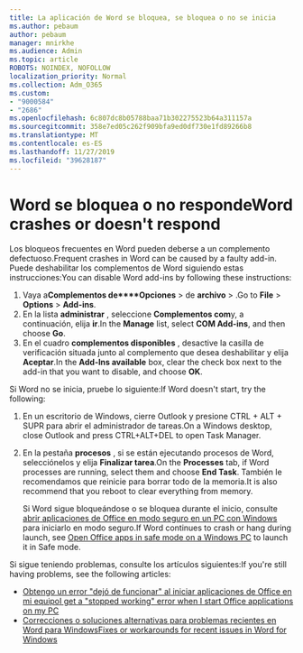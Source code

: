 ```yaml
---
title: La aplicación de Word se bloquea, se bloquea o no se inicia
ms.author: pebaum
author: pebaum
manager: mnirkhe
ms.audience: Admin
ms.topic: article
ROBOTS: NOINDEX, NOFOLLOW
localization_priority: Normal
ms.collection: Adm_O365
ms.custom:
- "9000584"
- "2686"
ms.openlocfilehash: 6c807dc8b05788baa71b302275523b64a311157a
ms.sourcegitcommit: 358e7ed05c262f909bfa9ed0df730e1fd89266b8
ms.translationtype: MT
ms.contentlocale: es-ES
ms.lasthandoff: 11/27/2019
ms.locfileid: "39628187"
---
```

# <a name="word-crashes-or-doesnt-respond"></a><span data-ttu-id="bf8d5-102">Word se bloquea o no responde</span><span class="sxs-lookup"><span data-stu-id="bf8d5-102">Word crashes or doesn't respond</span></span>

<span data-ttu-id="bf8d5-103">Los bloqueos frecuentes en Word pueden deberse a un complemento defectuoso.</span><span class="sxs-lookup"><span data-stu-id="bf8d5-103">Frequent crashes in Word can be caused by a faulty add-in.</span></span> <span data-ttu-id="bf8d5-104">Puede deshabilitar los complementos de Word siguiendo estas instrucciones:</span><span class="sxs-lookup"><span data-stu-id="bf8d5-104">You can disable Word add-ins by following these instructions:</span></span>

1. <span data-ttu-id="bf8d5-105">Vaya a**Complementos de\*\*\*\*Opciones** > de **archivo** > .</span><span class="sxs-lookup"><span data-stu-id="bf8d5-105">Go to **File** > **Options** > **Add-ins**.</span></span>
2. <span data-ttu-id="bf8d5-106">En la lista **administrar** , seleccione **Complementos com**y, a continuación, elija **ir**.</span><span class="sxs-lookup"><span data-stu-id="bf8d5-106">In the **Manage** list, select **COM Add-ins**, and then choose **Go**.</span></span>
3. <span data-ttu-id="bf8d5-107">En el cuadro **complementos disponibles** , desactive la casilla de verificación situada junto al complemento que desea deshabilitar y elija **Aceptar**.</span><span class="sxs-lookup"><span data-stu-id="bf8d5-107">In the **Add-Ins available** box, clear the check box next to the add-in that you want to disable, and choose **OK**.</span></span>

<span data-ttu-id="bf8d5-108">Si Word no se inicia, pruebe lo siguiente:</span><span class="sxs-lookup"><span data-stu-id="bf8d5-108">If Word doesn't start, try the following:</span></span>

1.   <span data-ttu-id="bf8d5-109">En un escritorio de Windows, cierre Outlook y presione CTRL + ALT + SUPR para abrir el administrador de tareas.</span><span class="sxs-lookup"><span data-stu-id="bf8d5-109">On a Windows desktop, close Outlook and press CTRL+ALT+DEL to open Task Manager.</span></span> 
2. <span data-ttu-id="bf8d5-110">En la pestaña **procesos** , si se están ejecutando procesos de Word, selecciónelos y elija **Finalizar tarea**.</span><span class="sxs-lookup"><span data-stu-id="bf8d5-110">On the **Processes** tab, if Word processes are running, select them and choose **End Task**.</span></span> <span data-ttu-id="bf8d5-111">También le recomendamos que reinicie para borrar todo de la memoria.</span><span class="sxs-lookup"><span data-stu-id="bf8d5-111">It is also recommend that you reboot to clear everything from memory.</span></span>

    <span data-ttu-id="bf8d5-112">Si Word sigue bloqueándose o se bloquea durante el inicio, consulte [abrir aplicaciones de Office en modo seguro en un PC con Windows](https://support.office.com/article/Open-Office-apps-in-safe-mode-on-a-Windows-PC-dedf944a-5f4b-4afb-a453-528af4f7ac72) para iniciarlo en modo seguro.</span><span class="sxs-lookup"><span data-stu-id="bf8d5-112">If Word continues to crash or hang during launch, see [Open Office apps in safe mode on a Windows PC](https://support.office.com/article/Open-Office-apps-in-safe-mode-on-a-Windows-PC-dedf944a-5f4b-4afb-a453-528af4f7ac72) to launch it in Safe mode.</span></span>

<span data-ttu-id="bf8d5-113">Si sigue teniendo problemas, consulte los artículos siguientes:</span><span class="sxs-lookup"><span data-stu-id="bf8d5-113">If you're still having problems, see the following articles:</span></span> 
- [<span data-ttu-id="bf8d5-114">Obtengo un error "dejó de funcionar" al iniciar aplicaciones de Office en mi equipo</span><span class="sxs-lookup"><span data-stu-id="bf8d5-114">I get a "stopped working" error when I start Office applications on my PC</span></span>](https://support.office.com/article/52bd7985-4e99-4a35-84c8-2d9b8301a2fa)
- [<span data-ttu-id="bf8d5-115">Correcciones o soluciones alternativas para problemas recientes en Word para Windows</span><span class="sxs-lookup"><span data-stu-id="bf8d5-115">Fixes or workarounds for recent issues in Word for Windows</span></span>](https://support.office.com/article/bf6bf17c-2807-4871-83ce-e337ae8f0b86)